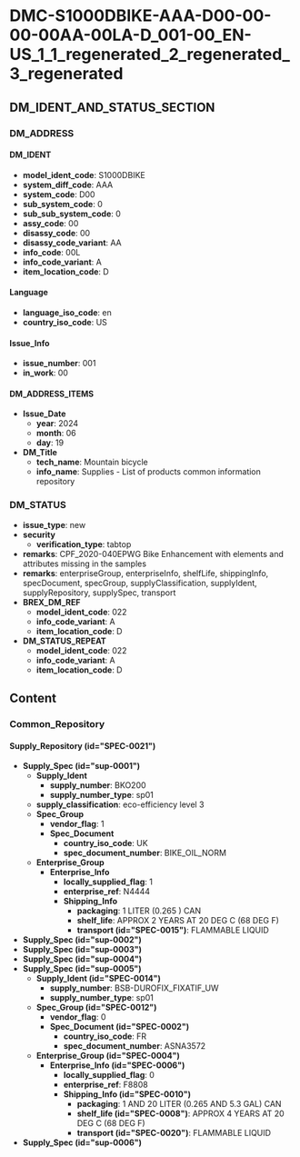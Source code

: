 # DMC-S1000DBIKE-AAA-D00-00-00-00AA-00LA-D_001-00_EN-US_1_1_regenerated_2_regenerated_3_regenerated

## DM_IDENT_AND_STATUS_SECTION

### DM_ADDRESS

#### DM_IDENT

*   **model_ident_code**: S1000DBIKE
*   **system_diff_code**: AAA
*   **system_code**: D00
*   **sub_system_code**: 0
*   **sub_sub_system_code**: 0
*   **assy_code**: 00
*   **disassy_code**: 00
*   **disassy_code_variant**: AA
*   **info_code**: 00L
*   **info_code_variant**: A
*   **item_location_code**: D

#### Language

*   **language_iso_code**: en
*   **country_iso_code**: US

#### Issue_Info

*   **issue_number**: 001
*   **in_work**: 00

#### DM_ADDRESS_ITEMS

*   **Issue_Date**
    *   **year**: 2024
    *   **month**: 06
    *   **day**: 19
*   **DM_Title**
    *   **tech_name**: Mountain bicycle
    *   **info_name**: Supplies - List of products common information repository

### DM_STATUS

*   **issue_type**: new
*   **security**
    *   **verification_type**: tabtop
*   **remarks**: CPF_2020-040EPWG Bike Enhancement with elements and attributes missing in the samples
*   **remarks**: enterpriseGroup, enterpriseInfo, shelfLife, shippingInfo, specDocument, specGroup, supplyClassification, supplyIdent, supplyRepository, supplySpec, transport
*   **BREX_DM_REF**
    *   **model_ident_code**: 022
    *   **info_code_variant**: A
    *   **item_location_code**: D
*   **DM_STATUS_REPEAT**
    *   **model_ident_code**: 022
    *   **info_code_variant**: A
    *   **item_location_code**: D

## Content

### Common_Repository

#### Supply_Repository (id="SPEC-0021")

*   **Supply_Spec (id="sup-0001")**
    *   **Supply_Ident**
        *   **supply_number**: BKO200
        *   **supply_number_type**: sp01
    *   **supply_classification**: eco-efficiency level 3
    *   **Spec_Group**
        *   **vendor_flag**: 1
        *   **Spec_Document**
            *   **country_iso_code**: UK
            *   **spec_document_number**: BIKE_OIL_NORM
    *   **Enterprise_Group**
        *   **Enterprise_Info**
            *   **locally_supplied_flag**: 1
            *   **enterprise_ref**: N4444
            *   **Shipping_Info**
                *   **packaging**: 1 LITER (0.265 ) CAN
                *   **shelf_life**: APPROX 2 YEARS AT 20 DEG C (68 DEG F)
                *   **transport (id="SPEC-0015")**: FLAMMABLE LIQUID
*   **Supply_Spec (id="sup-0002")**
*   **Supply_Spec (id="sup-0003")**
*   **Supply_Spec (id="sup-0004")**
*   **Supply_Spec (id="sup-0005")**
    *   **Supply_Ident (id="SPEC-0014")**
        *   **supply_number**: BSB-DUROFIX_FIXATIF_UW
        *   **supply_number_type**: sp01
    *   **Spec_Group (id="SPEC-0012")**
        *   **vendor_flag**: 0
        *   **Spec_Document (id="SPEC-0002")**
            *   **country_iso_code**: FR
            *   **spec_document_number**: ASNA3572
    *   **Enterprise_Group (id="SPEC-0004")**
        *   **Enterprise_Info (id="SPEC-0006")**
            *   **locally_supplied_flag**: 0
            *   **enterprise_ref**: F8808
            *   **Shipping_Info (id="SPEC-0010")**
                *   **packaging**: 1 AND 20 LITER (0.265 AND 5.3 GAL) CAN
                *   **shelf_life (id="SPEC-0008")**: APPROX 4 YEARS AT 20 DEG C (68 DEG F)
                *   **transport (id="SPEC-0020")**: FLAMMABLE LIQUID
*   **Supply_Spec (id="sup-0006")**